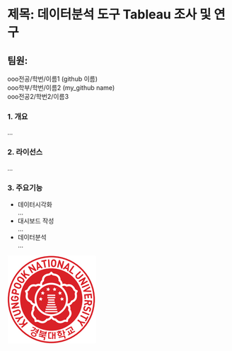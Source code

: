 # 제목: 데이터분석 도구 Tableau 조사 및 연구
## 팀원: 
   ooo전공/학번/이름1 (github 이름)  
   ooo학부/학번/이름2 (my_github name)  
   ooo전공2/학번2/이름3  


### 1. 개요  
... 

### 2. 라이선스  
... 

### 3. 주요기능  
* 데이터시각화  
...  
* 대시보드 작성  
... 
* 데이터분석  
... 

![경북대로고](ui_emblem01.jpg)
